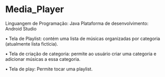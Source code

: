 # Media_Player

Linguangem de Programação: Java
Plataforma de desenvolvimento: Android Studio

 •	Tela de Playlist: contém uma lista de músicas organizadas por categoria (atualmente lista fictícia).
 
 
 •	 Tela de criação de categoria: permite ao usuário criar uma categoria e adicionar músicas a essa categoria.
 
 
 •	Tela de play: Permite tocar uma playlist.


